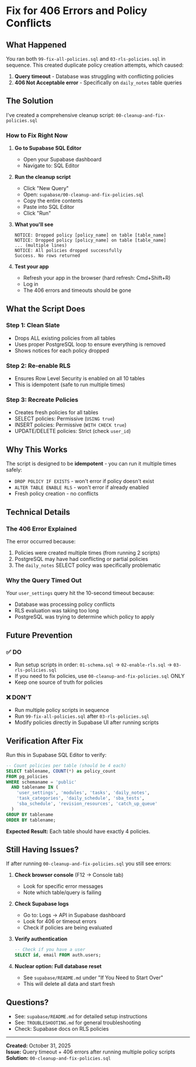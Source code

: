 # Fix for 406 Errors and Policy Conflicts

## What Happened

You ran both `99-fix-all-policies.sql` and `03-rls-policies.sql` in sequence. This created duplicate policy creation attempts, which caused:

1. **Query timeout** - Database was struggling with conflicting policies
2. **406 Not Acceptable error** - Specifically on `daily_notes` table queries

## The Solution

I've created a comprehensive cleanup script: `00-cleanup-and-fix-policies.sql`

### How to Fix Right Now

1. **Go to Supabase SQL Editor**
   - Open your Supabase dashboard
   - Navigate to: SQL Editor

2. **Run the cleanup script**
   - Click "New Query"
   - Open: `supabase/00-cleanup-and-fix-policies.sql`
   - Copy the entire contents
   - Paste into SQL Editor
   - Click "Run"

3. **What you'll see**
   ```
   NOTICE: Dropped policy [policy_name] on table [table_name]
   NOTICE: Dropped policy [policy_name] on table [table_name]
   ... (multiple lines)
   NOTICE: All policies dropped successfully
   Success. No rows returned
   ```

4. **Test your app**
   - Refresh your app in the browser (hard refresh: Cmd+Shift+R)
   - Log in
   - The 406 errors and timeouts should be gone

## What the Script Does

### Step 1: Clean Slate
- Drops ALL existing policies from all tables
- Uses proper PostgreSQL loop to ensure everything is removed
- Shows notices for each policy dropped

### Step 2: Re-enable RLS
- Ensures Row Level Security is enabled on all 10 tables
- This is idempotent (safe to run multiple times)

### Step 3: Recreate Policies
- Creates fresh policies for all tables
- SELECT policies: Permissive (`USING true`)
- INSERT policies: Permissive (`WITH CHECK true`)
- UPDATE/DELETE policies: Strict (check `user_id`)

## Why This Works

The script is designed to be **idempotent** - you can run it multiple times safely:
- `DROP POLICY IF EXISTS` - won't error if policy doesn't exist
- `ALTER TABLE ENABLE RLS` - won't error if already enabled
- Fresh policy creation - no conflicts

## Technical Details

### The 406 Error Explained

The error occurred because:
1. Policies were created multiple times (from running 2 scripts)
2. PostgreSQL may have had conflicting or partial policies
3. The `daily_notes` SELECT policy was specifically problematic

### Why the Query Timed Out

Your `user_settings` query hit the 10-second timeout because:
- Database was processing policy conflicts
- RLS evaluation was taking too long
- PostgreSQL was trying to determine which policy to apply

## Future Prevention

### ✅ DO
- Run setup scripts in order: `01-schema.sql` → `02-enable-rls.sql` → `03-rls-policies.sql`
- If you need to fix policies, use `00-cleanup-and-fix-policies.sql` ONLY
- Keep one source of truth for policies

### ❌ DON'T
- Run multiple policy scripts in sequence
- Run `99-fix-all-policies.sql` after `03-rls-policies.sql`
- Modify policies directly in Supabase UI after running scripts

## Verification After Fix

Run this in Supabase SQL Editor to verify:

```sql
-- Count policies per table (should be 4 each)
SELECT tablename, COUNT(*) as policy_count
FROM pg_policies
WHERE schemaname = 'public'
  AND tablename IN (
    'user_settings', 'modules', 'tasks', 'daily_notes',
    'task_categories', 'daily_schedule', 'sba_tests',
    'sba_schedule', 'revision_resources', 'catch_up_queue'
  )
GROUP BY tablename
ORDER BY tablename;
```

**Expected Result:** Each table should have exactly 4 policies.

## Still Having Issues?

If after running `00-cleanup-and-fix-policies.sql` you still see errors:

1. **Check browser console** (F12 → Console tab)
   - Look for specific error messages
   - Note which table/query is failing

2. **Check Supabase logs**
   - Go to: Logs → API in Supabase dashboard
   - Look for 406 or timeout errors
   - Check if policies are being evaluated

3. **Verify authentication**
   ```sql
   -- Check if you have a user
   SELECT id, email FROM auth.users;
   ```

4. **Nuclear option: Full database reset**
   - See `supabase/README.md` under "If You Need to Start Over"
   - This will delete all data and start fresh

## Questions?

- See: `supabase/README.md` for detailed setup instructions
- See: `TROUBLESHOOTING.md` for general troubleshooting
- Check: Supabase docs on RLS policies

---

**Created:** October 31, 2025  
**Issue:** Query timeout + 406 errors after running multiple policy scripts  
**Solution:** `00-cleanup-and-fix-policies.sql`

